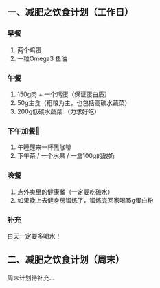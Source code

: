 ## 一、减肥之饮食计划（工作日）

### 早餐
1. 两个鸡蛋
2. 一粒Omega3 鱼油

### 午餐
1. 150g肉 + 一个鸡蛋（保证蛋白质）
2. 50g主食（粗粮为主，也包括高碳水蔬菜）
3. 200g低碳水蔬菜 （力求好吃）

### 下午加餐🥞
1. 午睡醒来一杯黑咖啡
2. 下午茶 / 一个水果 / 一盒100g的酸奶 

### 晚餐
1. 点外卖里的健康餐（一定要吃碳水）
2. 如果晚上去健身房锻炼了，锻炼完回家喝15g蛋白粉


### 补充
白天一定要多喝水！

## 二、减肥之饮食计划（周末）

周末计划待补充...
